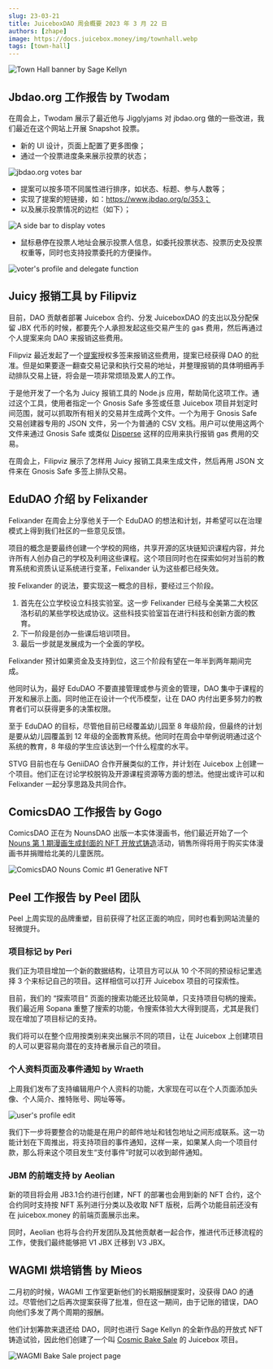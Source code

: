 ```yaml
---
slug: 23-03-21
title: JuiceboxDAO 周会概要 2023 年 3 月 22 日
authors: [zhape]
image: https://docs.juicebox.money/img/townhall.webp
tags: [town-hall]
---
```


![Town Hall banner by Sage Kellyn](https://docs.juicebox.money/img/townhall.webp)

## Jbdao.org 工作报告 by Twodam

在周会上，Twodam 展示了最近他与 Jigglyjams 对 jbdao.org 做的一些改进，我们最近在这个网站上开展 Snapshot 投票。

- 新的 UI 设计，页面上配置了更多图像；
- 通过一个投票进度条来展示投票的状态；

![jbdao.org votes bar](votesbar_jbdao.png)

- 提案可以按多项不同属性进行排序，如状态、标题、参与人数等；
- 实现了提案的短链接，如：https://www.jbdao.org/p/353；
- 以及展示投票情况的边栏（如下）；

![A side bar to display votes](sidebar_jbdao.png)

- 鼠标悬停在投票人地址会展示投票人信息，如委托投票状态、投票历史及投票权重等，同时也支持投票委托的方便操作。

![voter's profile and delegate function](voterprofile_jbdao.png)



## Juicy 报销工具 by Filipviz

目前，DAO 贡献者部署 Juicebox 合约、分发 JuiceboxDAO 的支出以及分配保留 JBX 代币的时候，都要先个人承担发起这些交易产生的 gas 费用，然后再通过个人提案来向 DAO 来报销这些费用。

Filipviz 最近发起了一个[提案](https://www.jbdao.org/p/354)授权多签来报销这些费用，提案已经获得 DAO 的批准。但是如果要逐一翻查交易记录和执行交易的地址，并整理报销的具体明细再手动排队交易上链，将会是一项非常烦琐及累人的工作。

于是他开发了一个名为 Juicy 报销工具的 Node.js 应用，帮助简化这项工作。通过这个工具，使用者指定一个 Gnosis Safe 多签或任意 Juicebox 项目并划定时间范围，就可以抓取所有相关的交易并生成两个文件。一个为用于 Gnosis Safe 交易创建器专用的 JSON 文件，另一个为普通的 CSV 文档。用户可以使用这两个文件来通过 Gnosis Safe 或类似 [Disperse](https://disperse.app/) 这样的应用来执行报销 gas 费用的交易。

在周会上，Filipviz 展示了怎样用 Juicy 报销工具来生成文件，然后再用 JSON 文件来在 Gnosis Safe 多签上排队交易。



## EduDAO 介绍 by Felixander

Felixander 在周会上分享他关于一个 EduDAO 的想法和计划，并希望可以在治理模式上得到我们社区的一些意见反馈。

项目的概念是要最终创建一个学校的网络，共享开源的区块链知识课程内容，并允许所有人创办自己的学校及利用这些课程。这个项目同时也在探索如何对当前的教育系统和资质认证系统进行变革，Felixander 认为这些都已经失效。

按 Felixander 的说法，要实现这一概念的目标，要经过三个阶段。

1. 首先在公立学校设立科技实验室。这一步 Felixander 已经与全美第二大校区洛杉矶的某些学校达成协议。这些科技实验室旨在进行科技和创新方面的教育。
2. 下一阶段是创办一些课后培训项目。
3. 最后一步就是发展成为一个全面的学校。

Felixander 预计如果资金及支持到位，这三个阶段有望在一年半到两年期间完成。

他同时认为，最好 EduDAO 不要直接管理或参与资金的管理，DAO 集中于课程的开发和展示上面。同时他正在设计一个代币模型，让在 DAO 内付出更多努力的教育者们可以获得更多的决策权限。

至于 EduDAO 的目标，尽管他目前已经覆盖幼儿园至 8 年级阶段，但最终的计划是要从幼儿园覆盖到 12 年级的全面教育系统。他同时在周会中举例说明通过这个系统的教育，8 年级的学生应该达到一个什么程度的水平。

STVG 目前也在与 GeniiDAO 合作开展类似的工作，并计划在 Juicebox 上创建一个项目。他们正在讨论学校脱钩及开源课程资源等方面的想法。他提出或许可以和 Felixander 一起分享思路及共同合作。



## ComicsDAO 工作报告 by Gogo

ComicsDAO 正在为 NounsDAO 出版一本实体漫画书，他们最近开始了一个[Nouns 第 1 期漫画生成封面的 NFT 开放式铸造](https://zora.co/collections/0xf3d27d5143c92b5b2618ab46db1b7666350353b7)活动，销售所得将用于购买实体漫画书并捐赠给北美的儿童医院。

![ComicsDAO Nouns Comic #1 Generative NFT](comicsdao_comicnft.png)



## Peel 工作报告 by Peel 团队

Peel 上周实现的品牌重塑，目前获得了社区正面的响应，同时也看到网站流量的轻微提升。

### 项目标记 by Peri

我们正为项目增加一个新的数据结构，让项目方可以从 10 个不同的预设标记里选择 3 个来标记自己的项目。这样相信可以打开 Juicebox 项目的可探索性。

目前，我们的 “探索项目” 页面的搜索功能还比较简单，只支持项目句柄的搜索。我们最近用 Sopana 重整了搜索的功能，令搜索体验大大得到提高，尤其是我们现在增加了项目标记的支持。

我们将可以在整个应用按类别来突出展示不同的项目，让在 Juicebox 上创建项目的人可以更容易向潜在的支持者展示自己的项目。

### 个人资料页面及事件通知 by Wraeth

上周我们发布了支持编辑用户个人资料的功能，大家现在可以在个人页面添加头像、个人简介、推特账号、网址等等。

![user's profile edit](jbm_userprofileedit.png)

我们下一步将要整合的功能是在用户的邮件地址和钱包地址之间形成联系。这一功能计划在下周推出，将支持项目的事件通知，这样一来，如果某人向一个项目付款，那么将来这个项目发生“支付事件”时就可以收到邮件通知。

### JBM 的前端支持 by Aeolian

新的项目将会用 JB3.1合约进行创建，NFT 的部署也会用到新的 NFT 合约，这个合约同时支持按 NFT 系列进行分类以及收取 NFT 版税，后两个功能目前还没有在 juicebox.money 的前端页面展示出来。

同时，Aeolian 也将与合约开发团队及其他贡献者一起合作，推进代币迁移流程的工作，使我们最终能够把 V1 JBX 迁移到 V3 JBX。



## WAGMI 烘培销售 by Mieos

二月初的时候，WAGMI 工作室更新他们的长期报酬提案时，没获得 DAO 的通过。尽管他们之后再次提案获得了批准，但在这一期间，由于记账的错误，DAO 向他们多发了两个周期的报酬。

他们计划筹款来退还给 DAO，同时也进行 Sage Kellyn 的全新作品的开放式 NFT 铸造试验，因此他们创建了一个叫 [Cosmic Bake Sale](https://juicebox.money/v2/p/466) 的 Juicebox 项目。

![WAGMI Bake Sale project page](wagmi_bakesale.png)



